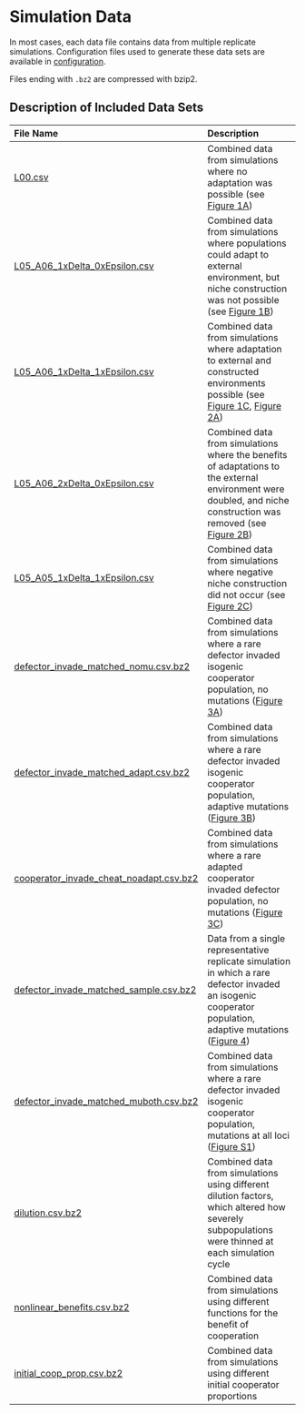 # Simulation Data

In most cases, each data file contains data from multiple replicate simulations. 
Configuration files used to generate these data sets are available in [configuration](../configuration).

Files ending with `.bz2` are compressed with bzip2.


## Description of Included Data Sets

| File Name      | Description                                                |
|:---------------|:-----------------------------------------------------------|
| [L00.csv](L00.csv) | Combined data from simulations where no adaptation was possible (see [Figure 1A](../figures/Figure1.png)) |
| [L05_A06_1xDelta_0xEpsilon.csv](L05_A06_1xDelta_0xEpsilon) | Combined data from simulations where populations could adapt to external environment, but niche construction was not possible (see [Figure 1B](../figures/Figure1.png)) |
| [L05_A06_1xDelta_1xEpsilon.csv](L05_A06_1xDelta_1xEpsilon) | Combined data from simulations where adaptation to external and constructed environments possible (see [Figure 1C](../figures/Figure1.png), [Figure 2A](../figures/Figure2.png)) |
| [L05_A06_2xDelta_0xEpsilon.csv](L05_A06_2xDelta_0xEpsilon.csv) | Combined data from simulations where the benefits of adaptations to the external environment were doubled, and niche construction was removed (see [Figure 2B](../figures/Figure2.png)) |
| [L05_A05_1xDelta_1xEpsilon.csv](L05_A05_1xDelta_1xEpsilon.csv) | Combined data from simulations where negative niche construction did not occur (see [Figure 2C](../figures/Figure2.png)) |
| [defector_invade_matched_nomu.csv.bz2](defector_invade_matched_nomu.csv.bz2) | Combined data from simulations where a rare defector invaded isogenic cooperator population, no mutations ([Figure 3A](../figures/Figure3.png)) |
| [defector_invade_matched_adapt.csv.bz2](defector_invade_matched_adapt.csv.bz2) | Combined data from simulations where a rare defector invaded isogenic cooperator population, adaptive mutations ([Figure 3B](../figures/Figure3.png)) |
| [cooperator_invade_cheat_noadapt.csv.bz2](cooperator_invade_cheat_noadapt.csv.bz2) | Combined data from simulations where a rare adapted cooperator invaded defector population, no mutations ([Figure 3C](../figures/Figure3.png)) |
| [defector_invade_matched_sample.csv.bz2](defector_invade_matched_sample.csv.bz2) | Data from a single representative replicate simulation in which a rare defector invaded an isogenic cooperator population, adaptive mutations ([Figure 4](../figures/Figure4.png)) |
| [defector_invade_matched_muboth.csv.bz2](defector_invade_matched_muboth.csv.bz2) | Combined data from simulations where a rare defector invaded isogenic cooperator population, mutations at all loci ([Figure S1](../figures/FigureS1.png)) |
| [dilution.csv.bz2](dilution.csv.bz2) | Combined data from simulations using different dilution factors, which altered how severely subpopulations were thinned at each simulation cycle |
| [nonlinear_benefits.csv.bz2](nonlinear_benefits.csv.bz2) | Combined data from simulations using different functions for the benefit of cooperation |
| [initial_coop_prop.csv.bz2](initial_coop_prop.csv.bz2) | Combined data from simulations using different initial cooperator proportions |
